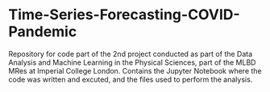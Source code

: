 # Time-Series-Forecasting-COVID-Pandemic
Repository for code part of the 2nd project conducted as part of the Data Analysis and Machine Learning in the Physical Sciences, part of the MLBD MRes at Imperial College London. Contains the Jupyter Notebook where the code was written and excuted, and the files used to perform the analysis.
